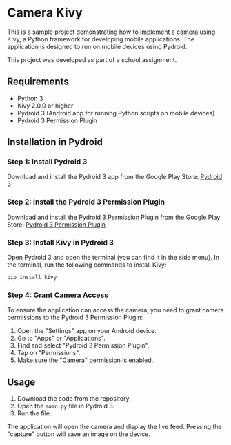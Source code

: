 # Camera Kivy

This is a sample project demonstrating how to implement a camera using Kivy, a Python framework for developing mobile applications. The application is designed to run on mobile devices using Pydroid.

This project was developed as part of a school assignment.

## Requirements

- Python 3
- Kivy 2.0.0 or higher
- Pydroid 3 (Android app for running Python scripts on mobile devices)
- Pydroid 3 Permission Plugin

## Installation in Pydroid

### Step 1: Install Pydroid 3

Download and install the Pydroid 3 app from the Google Play Store: [Pydroid 3](https://play.google.com/store/apps/details?id=ru.iiec.pydroid3)

### Step 2: Install the Pydroid 3 Permission Plugin

Download and install the Pydroid 3 Permission Plugin from the Google Play Store: [Pydroid 3 Permission Plugin](https://play.google.com/store/apps/details?id=ru.iiec.pydroidpermissionsplugin)

### Step 3: Install Kivy in Pydroid 3

Open Pydroid 3 and open the terminal (you can find it in the side menu). In the terminal, run the following commands to install Kivy:

```sh
pip install kivy
```

### Step 4: Grant Camera Access

To ensure the application can access the camera, you need to grant camera permissions to the Pydroid 3 Permission Plugin:

1. Open the "Settings" app on your Android device.
2. Go to "Apps" or "Applications".
3. Find and select "Pydroid 3 Permission Plugin".
4. Tap on "Permissions".
5. Make sure the "Camera" permission is enabled.


## Usage

1. Download the code from the repository.
2. Open the `main.py` file in Pydroid 3.
3. Run the file.

The application will open the camera and display the live feed. Pressing the "capture" button will save an image on the device.